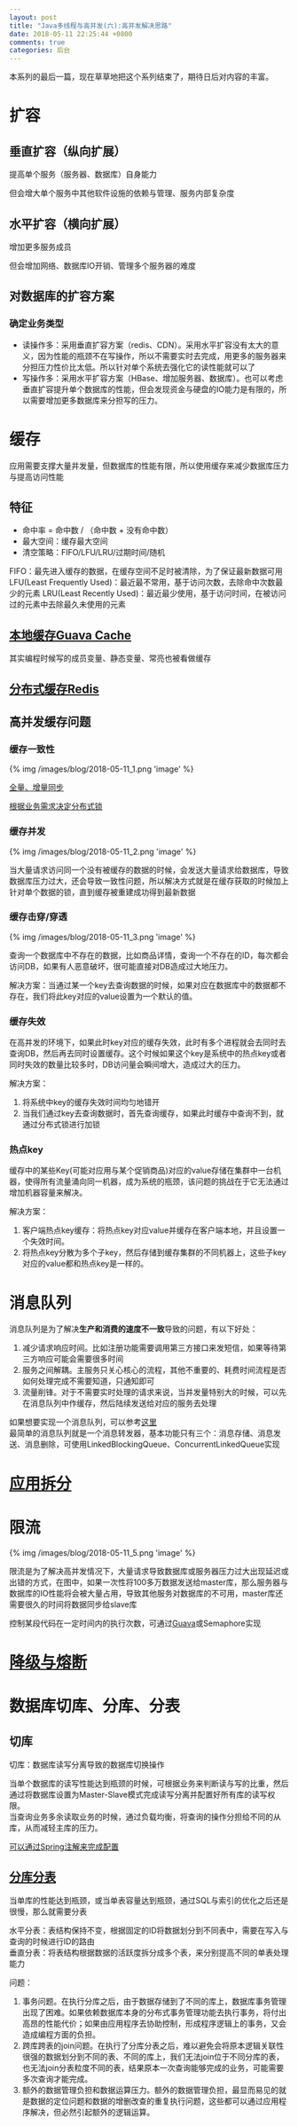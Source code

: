 ```yaml
---
layout: post
title: "Java多线程与高并发(六):高并发解决思路"
date: 2018-05-11 22:25:44 +0800
comments: true
categories: 后台
---
```


本系列的最后一篇，现在草草地把这个系列结束了，期待日后对内容的丰富。

<!-- more -->

# 扩容
## 垂直扩容（纵向扩展）
提高单个服务（服务器、数据库）自身能力

但会增大单个服务中其他软件设施的依赖与管理、服务内部复杂度

## 水平扩容（横向扩展）
增加更多服务成员

但会增加网络、数据库IO开销、管理多个服务器的难度

## 对数据库的扩容方案
### 确定业务类型
* 读操作多：采用垂直扩容方案（redis、CDN）。采用水平扩容没有太大的意义，因为性能的瓶颈不在写操作，所以不需要实时去完成，用更多的服务器来分担压力性价比太低。所以针对单个系统去强化它的读性能就可以了
* 写操作多：采用水平扩容方案（HBase、增加服务器、数据库）。也可以考虑垂直扩容提升单个数据库的性能，但会发现资金与硬盘的IO能力是有限的，所以需要增加更多数据库来分担写的压力。

# 缓存
应用需要支撑大量并发量，但数据库的性能有限，所以使用缓存来减少数据库压力与提高访问性能
## 特征
* 命中率 = 命中数 / （命中数 + 没有命中数）
* 最大空间：缓存最大空间
* 清空策略：FIFO/LFU/LRU/过期时间/随机

FIFO：最先进入缓存的数据，在缓存空间不足时被清除，为了保证最新数据可用  
LFU(Least Frequently Used)：最近最不常用，基于访问次数，去除命中次数最少的元素
LRU(Least Recently Used)：最近最少使用，基于访问时间，在被访问过的元素中去除最久未使用的元素

## [本地缓存Guava Cache](http://shift-alt-ctrl.iteye.com/blog/2193617)
其实编程时候写的成员变量、静态变量、常亮也被看做缓存

## [分布式缓存Redis](http://www.runoob.com/redis/redis-intro.html)

## 高并发缓存问题
### 缓存一致性

{% img /images/blog/2018-05-11_1.png 'image' %}

[全量、增量同步](https://www.zhihu.com/question/36413559)

[根据业务需求决定分布式锁](https://ouyblog.com/2017/04/Redis%E7%BC%93%E5%AD%98%E6%95%B0%E6%8D%AE%E4%B8%80%E8%87%B4%E6%80%A7)

### 缓存并发

{% img /images/blog/2018-05-11_2.png 'image' %}

当大量请求访问同一个没有被缓存的数据的时候，会发送大量请求给数据库，导致数据库压力过大，还会导致一致性问题，所以解决方式就是在缓存获取的时候加上针对单个数据的锁，直到缓存被重建成功得到最新数据

### 缓存击穿/穿透 

{% img /images/blog/2018-05-11_3.png 'image' %}

查询一个数据库中不存在的数据，比如商品详情，查询一个不存在的ID，每次都会访问DB，如果有人恶意破坏，很可能直接对DB造成过大地压力。

解决方案：当通过某一个key去查询数据的时候，如果对应在数据库中的数据都不存在，我们将此key对应的value设置为一个默认的值。

### 缓存失效
在高并发的环境下，如果此时key对应的缓存失效，此时有多个进程就会去同时去查询DB，然后再去同时设置缓存。这个时候如果这个key是系统中的热点key或者同时失效的数量比较多时，DB访问量会瞬间增大，造成过大的压力。

解决方案：

1. 将系统中key的缓存失效时间均匀地错开　　
2. 当我们通过key去查询数据时，首先查询缓存，如果此时缓存中查询不到，就通过分布式锁进行加锁

### 热点key
缓存中的某些Key(可能对应用与某个促销商品)对应的value存储在集群中一台机器，使得所有流量涌向同一机器，成为系统的瓶颈，该问题的挑战在于它无法通过增加机器容量来解决。

解决方案：

1. 客户端热点key缓存：将热点key对应value并缓存在客户端本地，并且设置一个失效时间。
2. 将热点key分散为多个子key，然后存储到缓存集群的不同机器上，这些子key对应的value都和热点key是一样的。

# 消息队列
消息队列是为了解决**生产和消费的速度不一致**导致的问题，有以下好处：

1. 减少请求响应时间。比如注册功能需要调用第三方接口来发短信，如果等待第三方响应可能会需要很多时间
2. 服务之间解耦。主服务只关心核心的流程，其他不重要的、耗费时间流程是否如何处理完成不需要知道，只通知即可
3. 流量削锋。对于不需要实时处理的请求来说，当并发量特别大的时候，可以先在消息队列中作缓存，然后陆续发送给对应的服务去处理

如果想要实现一个消息队列，可以参考[这里](https://zhuanlan.zhihu.com/p/21649950)  
最简单的消息队列就是一个消息转发器，基本功能只有三个：消息存储、消息发送、消息删除，可使用LinkedBlockingQueue、ConcurrentLinkedQueue实现

# [应用拆分](http://www.wangtianyi.top/blog/2017/06/01/yi-microservies-7-jiang-ju-wu-ba-zhong-gou-cheng-wei-fu-wu/)
# 限流
{% img /images/blog/2018-05-11_5.png 'image' %}

限流是为了解决高并发情况下，大量请求导致数据库或服务器压力过大出现延迟或出错的方式，在图中，如果一次性将100多万数据发送给master库，那么服务器与数据库的IO性能将会被大量占用，导致其他服务对数据库的不可用，master库还需要很久的时间将数据同步给slave库

控制某段代码在一定时间内的执行次数，可通过[Guava](https://blog.csdn.net/jiesa/article/details/50412027)或Semaphore实现

# [降级与熔断](http://sjyuan.cc/topics/micro-service/service-fault-tolerant-protected-with-hytrix/)
# 数据库切库、分库、分表
## 切库
切库：数据库读写分离导致的数据库切换操作

当单个数据库的读写性能达到瓶颈的时候，可根据业务来判断读与写的比重，然后通过将数据库设置为Master-Slave模式完成读写分离并配置好所有库的读写权限。    
当查询业务多余读取业务的时候，通过负载均衡，将查询的操作分担给不同的从库，从而减轻主库的压力。

[可以通过Spring注解来完成配置](https://www.imooc.com/article/22556)

## [分库分表](https://zhuanlan.zhihu.com/p/24036067)
当单库的性能达到瓶颈，或当单表容量达到瓶颈，通过SQL与索引的优化之后还是很慢，那么就需要分表

水平分表：表结构保持不变，根据固定的ID将数据划分到不同表中，需要在写入与查询的时候进行ID的路由    
垂直分表：将表结构根据数据的活跃度拆分成多个表，来分别提高不同的单表处理能力

问题：

1. 事务问题。在执行分库之后，由于数据存储到了不同的库上，数据库事务管理出现了困难。如果依赖数据库本身的分布式事务管理功能去执行事务，将付出高昂的性能代价；如果由应用程序去协助控制，形成程序逻辑上的事务，又会造成编程方面的负担。
2. 跨库跨表的join问题。在执行了分库分表之后，难以避免会将原本逻辑关联性很强的数据划分到不同的表、不同的库上，我们无法join位于不同分库的表，也无法join分表粒度不同的表，结果原本一次查询能够完成的业务，可能需要多次查询才能完成。
3. 额外的数据管理负担和数据运算压力。额外的数据管理负担，最显而易见的就是数据的定位问题和数据的增删改查的重复执行问题，这些都可以通过应用程序解决，但必然引起额外的逻辑运算。
